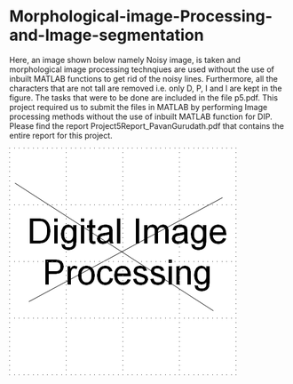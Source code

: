 # Morphological-image-Processing-and-Image-segmentation
Here, an image shown below namely Noisy image, is taken and morphological image processing technqiues are used without the use of inbuilt MATLAB functions to get rid of the noisy lines. Furthermore, all the characters that are not tall are removed i.e. only D, P, I and l are kept in the figure. The tasks that were to be done are included in the file p5.pdf. This project required us to submit the files in MATLAB by performing Image processing methods without the use of inbuilt MATLAB function for DIP. Please find the report Project5Report_PavanGurudath.pdf that contains the entire report for this project. 

![alt text](proj5.gif "Noisy image")

